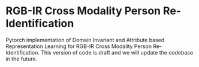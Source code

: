 RGB-IR Cross Modality Person Re-Identification
==============================================

Pytorch implementation of Domain Invariant and Attribute based Representation Learning for RGB-IR Cross Modality Person Re-Identification. This version of code is draft and we will update the codebase in the future.
